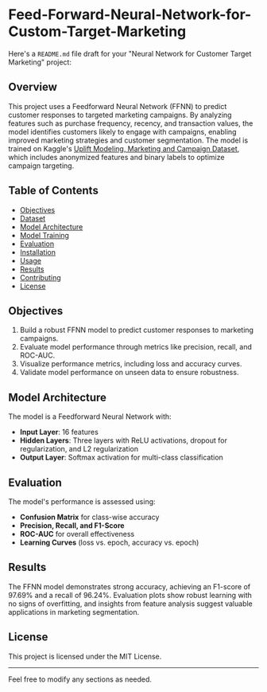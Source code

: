 # Feed-Forward-Neural-Network-for-Custom-Target-Marketing
Here's a `README.md` file draft for your "Neural Network for Customer Target Marketing" project:

## Overview

This project uses a Feedforward Neural Network (FFNN) to predict customer responses to targeted marketing campaigns. By analyzing features such as purchase frequency, recency, and transaction values, the model identifies customers likely to engage with campaigns, enabling improved marketing strategies and customer segmentation. The model is trained on Kaggle's [Uplift Modeling, Marketing and Campaign Dataset](https://www.kaggle.com/datasets/aminghias/targeted-marketing), which includes anonymized features and binary labels to optimize campaign targeting.

## Table of Contents

- [Objectives](#objectives)
- [Dataset](#dataset)
- [Model Architecture](#model-architecture)
- [Model Training](#model-training)
- [Evaluation](#evaluation)
- [Installation](#installation)
- [Usage](#usage)
- [Results](#results)
- [Contributing](#contributing)
- [License](#license)

## Objectives

1. Build a robust FFNN model to predict customer responses to marketing campaigns.
2. Evaluate model performance through metrics like precision, recall, and ROC-AUC.
3. Visualize performance metrics, including loss and accuracy curves.
4. Validate model performance on unseen data to ensure robustness.

## Model Architecture

The model is a Feedforward Neural Network with:
- **Input Layer**: 16 features
- **Hidden Layers**: Three layers with ReLU activations, dropout for regularization, and L2 regularization
- **Output Layer**: Softmax activation for multi-class classification

## Evaluation

The model's performance is assessed using:
- **Confusion Matrix** for class-wise accuracy
- **Precision, Recall, and F1-Score**
- **ROC-AUC** for overall effectiveness
- **Learning Curves** (loss vs. epoch, accuracy vs. epoch)

## Results

The FFNN model demonstrates strong accuracy, achieving an F1-score of 97.69% and a recall of 96.24%. Evaluation plots show robust learning with no signs of overfitting, and insights from feature analysis suggest valuable applications in marketing segmentation.



## License

This project is licensed under the MIT License.

---

Feel free to modify any sections as needed.
